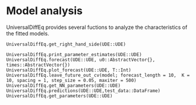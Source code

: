 # Model analysis 

UniversalDiffEq provides several fuctions to analyze the characteristics of the fitted models. 

```@docs
UniversalDiffEq.get_right_hand_side(UDE::UDE)
```


```@docs
UniversalDiffEq.print_parameter_estimates(UDE::UDE)
UniversalDiffEq.forecast(UDE::UDE, u0::AbstractVector{}, times::AbstractVector{})
UniversalDiffEq.plot_forecast(UDE::UDE, T::Int)
UniversalDiffEq.leave_future_out_cv(model; forecast_length = 10,  K = 10, spacing = 1, step_size = 0.05, maxiter = 500)
UniversalDiffEq.get_NN_parameters(UDE::UDE)
UniversalDiffEq.predictions(UDE::UDE,test_data::DataFrame)
UniversalDiffEq.get_parameters(UDE::UDE)
```
